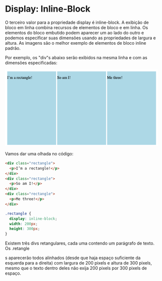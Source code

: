 # Display: Inline-Block
O terceiro valor para a propriedade display é inline-block. A exibição de bloco em linha combina recursos de elementos de bloco e em linha. Os elementos do bloco embutido podem aparecer um ao lado do outro e podemos especificar suas dimensões usando as propriedades de largura e altura. As imagens são o melhor exemplo de elementos de bloco inline padrão.

Por exemplo, os "div"s abaixo serão exibidos na mesma linha e com as dimensões especificadas:

![image](/Images/PoBlock.png)

Vamos dar uma olhada no código:

```html
<div class="rectangle">
  <p>I’m a rectangle!</p>
</div>
<div class="rectangle">
  <p>So am I!</p>
</div>
<div class="rectangle">
  <p>Me three!</p>
</div>
```

```css
.rectangle {
  display: inline-block;
  width: 200px;
  height: 300px;
}
```

Existem três divs retangulares, cada uma contendo um parágrafo de texto. Os .retangle <div>s aparecerão todos alinhados (desde que haja espaço suficiente da esquerda para a direita) com largura de 200 pixels e altura de 300 pixels, mesmo que o texto dentro deles não exija 200 pixels por 300 pixels de espaço.